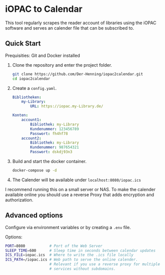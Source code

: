 # iOPAC to Calendar

This tool regularly scrapes the reader account of libraries
using the iOPAC software and serves an calender file that
can be subscribed to.

## Quick Start

Prequisities: Git and Docker installed

1. Clone the repository and enter the project folder.

    ```bash
    git clone https://github.com/Der-Henning/iopac2calendar.git
    cd iopac2calendar
    ```

2. Create a `config.yaml`.

    ```yaml
    Bibliotheken:
        my-Library:
            URL: https://iopac.my-Library.de/

    Konten:
        account1:
            Bibliothek: my-Library
            Kundenummer: 123456789
            Passwort: fh4hf78
        account2:
            Bibliothek: my-Library
            Kundenummer: 987654321
            Passwort: dskdj93n3
    ```

3. Build and start the docker container.

    ```bash
    docker-compose up -d
    ```

4. The Calender will be available under `localhost:8080/iopac.ics`

I recommend running this on a small server or NAS.
To make the calender available online you should use a reverse Proxy
that adds encryption and authorization.

## Advanced options

Configure via environment variables or by creating a `.env` file.

Options:

```bash
PORT=8080           # Port of the Web Server
SLEEP_TIME=600      # Sleep time in seconds between calendar updates
ICS_FILE=iopac.ics  # Where to write the .ics file locally
ICS_PATH=/iopac.ics # Web path to serve the online calender.
                    # Relevant if you use a reverse proxy for multiple
                    # services without subdomains.
```
